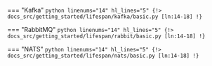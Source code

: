 === "Kafka"
    ```python linenums="14" hl_lines="5"
    {!> docs_src/getting_started/lifespan/kafka/basic.py [ln:14-18] !}
    ```

=== "RabbitMQ"
    ```python linenums="14" hl_lines="5"
    {!> docs_src/getting_started/lifespan/rabbit/basic.py [ln:14-18] !}
    ```

=== "NATS"
    ```python linenums="14" hl_lines="5"
    {!> docs_src/getting_started/lifespan/nats/basic.py [ln:14-18] !}
    ```
